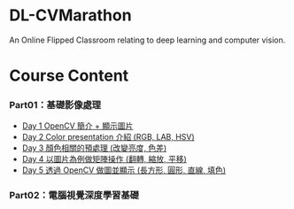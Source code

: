 # DL-CVMarathon
An Online Flipped Classroom relating to deep learning and computer vision.
>
# Course Content
### Part01：基礎影像處理    
- [Day 1 OpenCV 簡介 + 顯示圖片](https://github.com/tailer954/DL-CVMarathon/blob/master/homework/Day001_read_image_HW.ipynb)
- [Day 2 Color presentation 介紹 (RGB, LAB, HSV)](https://github.com/tailer954/DL-CVMarathon/blob/master/homework/Day002_change_color_space_HW.ipynb)
- [Day 3 顏色相關的預處理 (改變亮度, 色差)](https://github.com/tailer954/DL-CVMarathon/blob/master/homework/Day003_color_spave_op_HW.ipynb)
- [Day 4 以圖片為例做矩陣操作 (翻轉, 縮放, 平移)]()
- [Day 5 透過 OpenCV 做圖並顯示 (長方形, 圓形, 直線, 填色)]()
### Part02：電腦視覺深度學習基礎   
